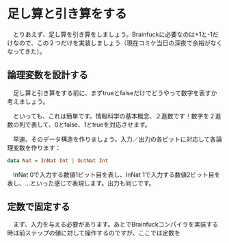 # 足し算と引き算をする

　とりあえず、足し算を引き算をしましょう。Brainfuckに必要なのは+1と-1だけなので、この２つだけを実装しましょう（現在コミケ当日の深夜で余裕がなくなってきた）。

## 論理変数を設計する

　足し算と引き算をする前に、まずtrueとfalseだけでどうやって数字を表すか考えましょう。

　といっても、これは簡単です。情報科学の基本概念、２進数です！数字を２進数の列で表して、0とfalse、1とtrueを対応させます。

　早速、そのデータ構造を作りましょう。入力／出力の各ビットに対応して各論理変数を作ります：

```hs
data Nat = InNat Int | OutNat Int
```

　InNat 0で入力する数値1ビット目を表し、InNat 1で入力する数値2ビット目を表し、…といった感じで表現します。出力も同じです。

## 定数で固定する

　まず、入力を与える必要があります。あとでBrainfuckコンパイラを実装する時は前ステップの値に対して操作するのですが、ここでは定数を